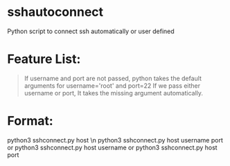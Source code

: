 # sshautoconnect
Python script to connect ssh automatically or user defined

# Feature List:
> If username and port are not passed, python takes the default arguments for username='root' and port=22
> If we pass either username or port, It takes the missing argument automatically.

# Format:
python3 sshconnect.py host \n
python3 sshconnect.py host username port
or
python3 sshconnect.py host username 
or 
python3 sshconnect.py host port

